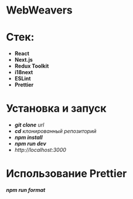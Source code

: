 # WebWeavers

# Стек:

- **React**
- **Next.js**
- **Redux Toolkit**
- **i18next**
- **ESLint**
- **Prettier**

# Установка и запуск

- **_git clone_** _url_
- **_cd_** _клонированный репозиторий_
- **_npm install_**
- **_npm run dev_**
- _http://localhost:3000_

# Использование **Prettier**

**_npm run format_**
